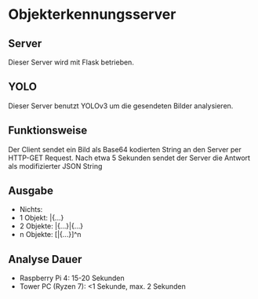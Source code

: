 # Objekterkennungsserver
## Server
Dieser Server wird mit Flask betrieben.
## YOLO
Dieser Server benutzt YOLOv3 um die gesendeten Bilder analysieren.

## Funktionsweise
Der Client sendet ein Bild als Base64 kodierten String an den Server per HTTP-GET Request.
Nach etwa 5 Sekunden sendet der Server die Antwort als modifizierter JSON String

## Ausgabe
* Nichts: 
* 1 Objekt: |{...}
* 2 Objekte: |{...}|{...}
* n Objekte: [|{...}]^n

## Analyse Dauer
* Raspberry Pi 4: 15-20 Sekunden
* Tower PC (Ryzen 7): <1 Sekunde, max. 2 Sekunden